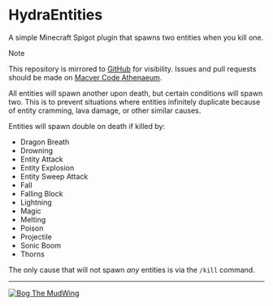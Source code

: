 # HydraEntities
A simple Minecraft Spigot plugin that spawns two entities when you kill one.

 > [!NOTE]
 > This repository is mirrored to [GitHub](https://github.com/BogTheMudWing/HydraEntities) for visibility. Issues and pull requests should be made on [Macver Code Athenaeum](https://code.macver.org/Bog/HydraEntities).

All entities will spawn another upon death, but certain conditions will spawn two. This is to prevent situations where entities infinitely duplicate because of entity cramming, lava damage, or other similar causes.

Entities will spawn double on death if killed by:
- Dragon Breath
- Drowning
- Entity Attack
- Entity Explosion
- Entity Sweep Attack
- Fall
- Falling Block
- Lightning
- Magic
- Melting
- Poison
- Projectile
- Sonic Boom
- Thorns

The only cause that will not spawn *any* entities is via the `/kill` command.

---

[![Bog The MudWing](https://blog.macver.org/content/images/2025/07/Stamp-Colored-Small-Shadow.png)](https://blog.macver.org/about-me)
